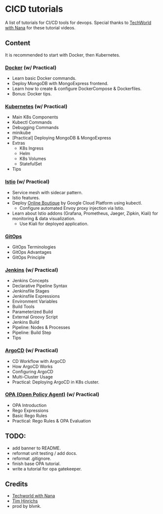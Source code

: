 # CICD tutorials

A list of tutorials for CI/CD tools for devops. Special thanks to [TechWorld with Nana](https://www.youtube.com/c/TechWorldwithNana) for these tutorial videos.

## Content

It is recommended to start with Docker, then Kubernetes.

### [Docker](docker%20tutorial/README.md) (w/ Practical)

- Learn basic Docker commands.
- Deploy MongoDB with MongoExpress frontend.
- Learn how to create & configure DockerCompose & Dockerfiles.
- Bonus: Docker tips.

### [Kubernetes](kubernetes%20tutorial/README.md) (w/ Practical)

- Main K8s Components
- Kubectl Commands
- Debugging Commands
- minikube
- [Practical] Deploying MongoDB & MongoExpress
- Extras
  - K8s Ingress
  - Helm
  - K8s Volumes
  - StatefulSet
- Tips

### [Istio](istio%20tutorial/README.md) (w/ Practical)

- Service mesh with sidecar pattern.
- Istio features.
- Deploy [Online Boutique](https://github.com/GoogleCloudPlatform/microservices-demo) by Google Cloud Platform using kubectl.
  - Configure automated Envoy proxy injection via Istio.
- Learn about Istio addons (Grafana, Prometheus, Jaeger, Zipkin, Kiali) for monitoring & data visualization.
  - Use Kiali for deployed application.

### [GitOps](gitops%20concepts/README.md)

- GitOps Terminologies
- GitOps Advantages
- GitOps Principle

### [Jenkins](jenkins%20tutorial/README.md) (w/ Practical)

- Jenkins Concepts
- Declarative Pipeline Syntax
- Jenkinsfile Stages
- Jenkinsfile Expressions
- Environment Variables
- Build Tools
- Parameterized Build
- External Groovy Script
- Jenkins Build
- Pipeline: Nodes & Processes
- Pipeline: Build Step 
- Tips

### [ArgoCD](argocd%20tutorial/README.md) (w/ Practical)

- CD Workflow with ArgoCD
- How ArgoCD Works
- Configuring ArgoCD
- Multi-Cluster Usage
- Practical: Deploying ArgoCD in K8s cluster.

### [OPA (Open Policy Agent)](opa%20tutorial/README.md) (w/ Practical)

- OPA Introduction
- Rego Expressions
- Basic Rego Rules
- Practical: Rego Rules & OPA Evaluation

## TODO:

- add banner to README.
- reformat unit testing / add docs.
- reformat .gitignore.
- finish base OPA tutorial.
- write a tutorial for opa gatekeeper.

## Credits

- [Techworld with Nana](https://twitter.com/Njuchi_)
- [Tim Hinrichs](https://twitter.com/tlhinrichs)
- prod by blvnk.